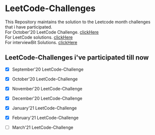 # LeetCode-Challenges
This Repository maintains the solution to the Leetcode month challenges that i have participated. <br/>
For October'20 LeetCode Challenge. [clickHere](https://github.com/pranjal021/LeetCode-30Days-OctChallange) <br/>
For LeetCode solutions. [clickHere](https://github.com/pranjal021/LeetCode_Solutions) </br>
For interviewBit Solutions. [clickHere](https://github.com/pranjal021/InterviewBit-solutions) </br>

## LeetCode-Challenges i've participated till now
- [x] September'20 LeetCode-Challenge
- [x] October'20 LeetCode-Challenge
- [x] November'20 LeetCode-Challenge
- [x] December'20 LeetCode-Challenge
- [x] January'21 LeetCode-Challenge
- [x] February'21 LeetCode-Challenge
- [ ] March'21 LeetCode-Challenge

